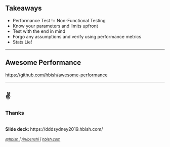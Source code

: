 <!-- sectionTitle: Wrap up -->
<!-- note
- So some key takeaways from today

- Performance testing is not purely non-functional testing, it can be an extension of functional testing, if you can get the tests and assertions going

- Test with a goal in mind and understand that your intuition may not always be correct, collect as much data as possible to help with your analysis

- and remember statistic can sometimes work against you.
-->
## Takeaways

- Performance Test != Non-Functional Testing
- Know your parameters and limits upfront
- Test with the end in mind
- Forgo any assumptions and verify using performance metrics
- Stats Lie!

---
<!-- note
- also a shameless plug, I maintain a list of performance testing tools on github along with some cool articles and conference talks of performance.

- If you are also interested in performance then please check it out and contribute!
-->
## Awesome Performance

https://github.com/hbish/awesome-performance

---
<!-- note
- And that is pretty much all I wanted to talk about today, thanks!
-->
## ✌️
### Thanks

<br/>
<div>
  <b>Slide deck: </b> https://dddsydney2019.hbish.com/
</div>
<br />
<div>
    <small>
        <a href="https://twitter.com/hbish" target="_blank">
            <i class="fab fa-twitter"/> @hbish
        </a>
        <span> | </span>
        <a href="https://www.linkedin.com/in/benshi/" target="_blank">
            <i class="fab fa-linkedin"/> /in/benshi
        </a>
        <span> | </span>
        <a href="https://hbish.com" target="_blank">
            <i class="fas fa-home"/> hbish.com
        </a>
    </small>
</div>
